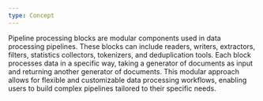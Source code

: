 ```yaml
---
type: Concept
---
```


Pipeline processing blocks are modular components used in data processing pipelines. These blocks can include readers, writers, extractors, filters, statistics collectors, tokenizers, and deduplication tools. Each block processes data in a specific way, taking a generator of documents as input and returning another generator of documents. This modular approach allows for flexible and customizable data processing workflows, enabling users to build complex pipelines tailored to their specific needs.